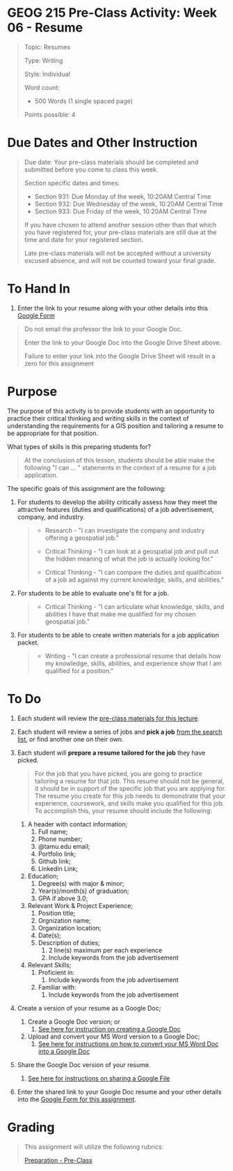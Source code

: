 # GEOG 215 Pre-Class Activity: Week 06 - Resume
>Topic: Resumes
>
>Type: Writing
>
>Style: Individual
>
>Word count:
>
> - 500 Words (1 single spaced page)
>
>Points possible: 4
>

# Due Dates and Other Instruction
> Due date: Your pre-class materials should be completed and submitted before you come to class this week.
>
> Section specific dates and times:
>
> * Section 931: Due Monday of the week, 10:20AM Central Time
> * Section 932: Due Wednesday of the week, 10:20AM Central Time
> * Section 933: Due Friday of the week, 10:20AM Central Time
>
> If you have chosen to attend another session other than that which you have registered for, your pre-class materials are still due at the time and date for your registered section.
>
> Late pre-class materials will not be accepted without a university excused absence, and will not be counted toward your final grade.
>

# To Hand In
1. Enter the link to your resume along with your other details into this [Google Form](https://forms.gle/VaCqgUhRPaaHLf6x9)
>
> Do not email the professor the link to your Google Doc.
>
> Enter the link to your Google Doc into the Google Drive Sheet above.
>
> Failure to enter your link into the Google Drive Sheet will result in a zero for this assignment
>

# Purpose
The purpose of this activity is to provide students with an opportunity to practice their critical thinking and writing skills in the context of understanding the requirements for a GIS position and tailoring a resume to be appropriate for that position.

What types of skills is this preparing students for? 

> At the conclusion of this lesson, students should be able make the following "I can ... " statements in the context of a resume for a job application.

The specific goals of this assignment are the following:

1. For students to develop the ability critically assess how they meet the attractive features (duties and qualifications) of a job advertisement, company, and industry.
    >
    > - Research  - "I can investigate the company and industry offering a geospatial job."
    >
    > - Critical Thinking  - "I can look at a geospatial job and pull out the hidden meaning of what the job is actually looking for."
    >
    > - Critical Thinking  - "I can compare the duties and qualification of a job ad against my current knowledge, skills, and abilities."
    >
2. For students to be able to evaluate one's fit for a job.
    >
    > - Critical Thinking - "I can articulate what knowledge, skills, and abilities I have that make me qualified for my chosen geospatial job."
    >
    >
3. For students to be able to create written materials for a job application packet.
	>
	> - Writing  - "I can create a professional resume that details how my knowledge, skills, abilities, and experience show that I am qualified for a position."
    >
# To Do

1. Each student will review the [pre-class materials for this lecture](https://github.tamu.edu/TAMU-GEOG-215-GeospatialCornerstone/GEOG-215-GeospatialCornerstone/blob/master/lectures/06.md).

2. Each student will review a series of jobs and **pick a job** [from the search list](https://github.tamu.edu/TAMU-GEOG-215-GeospatialCornerstone/GEOG-215-GeospatialCornerstone/blob/master/lectures/03.md#job-searches), or find another one on their own.


3. Each student will **prepare a resume tailored for the job** they have picked.
	> For the job that you have picked, you are going to practice tailoring a resume for that job. This resume should not be general, it should be in support of the specific job that you are applying for. The resume you create for this job needs to demonstrate that your experience, coursework, and skills make you qualified for this job. To accomplish this, your resume should include the following:
	1. A header with contact information;
		1. Full name;
		2. Phone number;
		3. @tamu.edu email;
		4. Portfolio link;
		5. Github link;
		6. Linkedin Link;
	2. Education;
		1. Degree(s) with major & minor;
		2. Year(s)/month(s) of graduation;
		3. GPA if above 3.0;
	3. Relevant Work & Project Experience;
		1. Position title;
		2. Orgnization name;
		3. Organization location;
		4. Date(s);
		5. Description of duties;
			1. 2 line(s) maximum per each experience
			2. Include keywords from the job advertisement
	4. Relevant Skills;
		1. Proficient in:
			1. Include keywords from the job advertisement
		1. Familiar with:
			1. Include keywords from the job advertisement

4. Create a version of your resume as a Google Doc;
	1. Create a Google Doc version; or
		1. [See here for instruction on creating a Google Doc](https://github.tamu.edu/TAMU-GEOG-215-GeospatialCornerstone/GEOG-215-GeospatialCornerstone/blob/master/HowTos/createAndShareAGoogleDoc.md)
	2. Upload and convert your MS Word version to a Google Doc;
		1. [See here for instructions on how to convert  your MS Word Doc into a Google Doc](https://github.tamu.edu/TAMU-GEOG-215-GeospatialCornerstone/GEOG-215-GeospatialCornerstone/blob/master/HowTos/convertWordToGoogleDoc.md)

5. Share the Google Doc version of your resume.
	1. [See here for instructions on sharing a Google File](https://github.tamu.edu/TAMU-GEOG-215-GeospatialCornerstone/GEOG-215-GeospatialCornerstone/blob/master/HowTos/shareAGoogleDriveFile.md)

6. Enter the shared link to your Google Doc resume and your other details into the [Google Form for this assignment](https://forms.gle/VaCqgUhRPaaHLf6x9).


# Grading
>
> This assignment will utilize the following rubrics:
>
>[Preparation - Pre-Class](../rubrics/preparation.md)
>

